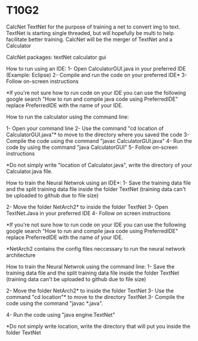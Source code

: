 # T10G2
CalcNet
TextNet for the purpose of training a net to convert img to text. TextNet is starting single threaded, but will hopefully be multi to help facilitate better training.
CalcNet will be the merger of TextNet and a Calculator 

CalcNet
packages:
 textNet
 calculator
 gui


How to run using an IDE:
1- Open CalculatorGUI.java in your preferred IDE (Example: Eclipse)
2- Compile and run the code on your preferred IDE*
3- Follow on-screen instructions

*If you're not sure how to run code on your IDE you can use the following google search "How to run and compile java code using PreferredIDE" replace PreferredIDE with the name of your IDE.

How to run the calculator using the command line:

1- Open your command line
2- Use the command "cd location of CalculatorGUI.java"* to move to the directory where you saved the code
3- Compile the code using the command "javac CalculatorGUI.java"
4- Run the code by using the command "java CalculatorGUI"
5- Follow on-screen instructions

*Do not simply write "location of Calculator.java", write the directory of your Calculator.java file.


How to train the Neural Netwrok using an IDE*:
1- Save the training data file and the split training data file inside the folder TextNet (training data can't be uploaded to github due to file size)

2- Move the folder NetArch2* to inside the folder TextNet
3- Open TextNet.Java in your preferred IDE
4- Follow on screen instructions

*If you're not sure how to run code on your IDE you can use the following google search "How to run and compile java code using PreferredIDE" replace PreferredIDE with the name of your IDE.

*NetArch2 contains the config files neccessary to run the neural network architecture


How to train the Neural Netwrok using the command line:
1- Save the training data file and the split training data file inside the folder TextNet (training data can't be uploaded to github due to file size)

2- Move the folder NetArch2* to inside the folder TextNet
3- Use the command "cd location"* to move to the directory TextNet
3- Compile the code using the command "javac *.java".

4- Run the code using "java engine.TextNet"

*Do not simply write location, write the directory that will put you inside the folder TextNet

